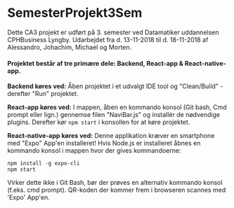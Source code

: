 # SemesterProjekt3Sem
Dette CA3 projekt er udført på 3. semester ved Datamatiker uddannelsen CPHBusiness Lyngby. Udarbejdet fra d. 13-11-2018 til d. 18-11-2018 af Alessandro, Johachim, Michael og Morten.

#### Projektet består af tre primære dele: Backend, React-app & React-native-app.

**Backend køres ved:** Åben projektet i et udvalgt IDE tool og "Clean/Build" - derefter "Run" projektet.

**React-app køres ved:** I mappen, åben en kommando konsol (Git bash, Cmd prompt eller lign.) gennemse filen "NaviBar.js" og installér de nødvendige plugins. Derefter kør `npm start` i konsollen for at køre projektet. 

**React-native-app køres ved:** Denne applikation kræver en smartphone med "Expo" App'en installeret! Hvis Node.js er installeret åbnes en kommando konsol i mappen hvor der gives kommandoerne: 
```
npm install -g expo-cli
npm start
```
Virker dette ikke i Git Bash, bør der prøves en alternativ kommando konsol (f.eks. cmd prompt). 
QR-koden der kommer frem i browseren scannes med 'Expo' App'en.

